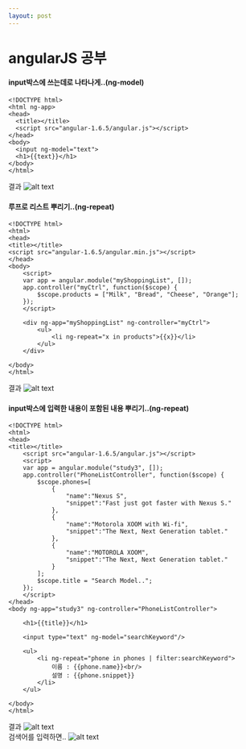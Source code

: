 ```yaml
---
layout: post
---
```


# angularJS 공부

#### input박스에 쓰는데로 나타나게..(ng-model)

```
<!DOCTYPE html>
<html ng-app>
<head>
  <title></title>
  <script src="angular-1.6.5/angular.js"></script>
</head>
<body>
  <input ng-model="text">
  <h1>{{text}}</h1>
</body>
</html>
```
결과 ![alt text](https://zzingyuna.github.io/image/angular_study1.JPG)  



#### 루프로 리스트 뿌리기..(ng-repeat)

```
<!DOCTYPE html>
<html>
<head>
<title></title>
<script src="angular-1.6.5/angular.min.js"></script>
</head>
<body>
	<script>
	var app = angular.module("myShoppingList", []); 
	app.controller("myCtrl", function($scope) {
		$scope.products = ["Milk", "Bread", "Cheese", "Orange"];
	});
	</script>

	<div ng-app="myShoppingList" ng-controller="myCtrl">
		<ul>
			<li ng-repeat="x in products">{{x}}</li>
		</ul>
	</div>

</body>
</html>
```
결과 ![alt text](https://zzingyuna.github.io/image/angular_study2.JPG)  



#### input박스에 입력한 내용이 포함된 내용 뿌리기..(ng-repeat)

```
<!DOCTYPE html>
<html>
<head>
<title></title>
	<script src="angular-1.6.5/angular.js"></script>
	<script>
	var app = angular.module("study3", []); 
	app.controller("PhoneListController", function($scope) {
		$scope.phones=[
			{
				"name":"Nexus S",
				"snippet":"Fast just got faster with Nexus S."
			},
			{
				"name":"Motorola XOOM with Wi-fi",
				"snippet":"The Next, Next Generation tablet."
			},
			{
				"name":"MOTOROLA XOOM",
				"snippet":"The Next, Next Generation tablet."
			}
		];
		$scope.title = "Search Model..";
	});
	</script>
</head>
<body ng-app="study3" ng-controller="PhoneListController">

	<h1>{{title}}</h1>

	<input type="text" ng-model="searchKeyword"/>

	<ul>
		<li ng-repeat="phone in phones | filter:searchKeyword">
			이름 : {{phone.name}}<br/>
			설명 : {{phone.snippet}}
		</li>
	</ul>

</body>
</html>
```
결과 ![alt text](https://zzingyuna.github.io/image/angular_study3_1.JPG)  
검색어를 입력하면.. ![alt text](https://zzingyuna.github.io/image/angular_study3_2.JPG)  

